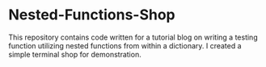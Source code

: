 # Nested-Functions-Shop
This repository contains code written for a tutorial blog on writing a testing function utilizing nested functions from within a dictionary. I created a simple terminal shop for demonstration.
